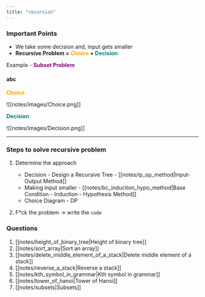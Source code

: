 ```yaml
---
title: "recursion"
---
```

### Important Points
- We take some decision and, input gets smaller
- **Recursive Problem = <span style="color: orange;">Choice</span> + <span style="color: teal;">Decision</span>**


Example - **<span style="color: purple">Subset Problem</span>**
#### abc

**<span style="color: orange;">Choice</span>**

![[notes/images/Choice.png]]

**<span style="color: teal;">Decision</span>**

![[notes/images/Decision.png]]

---

### Steps to solve recursive problem
1. Determine the approach
	- Decision - Design a Recursive Tree - [[notes/ip_op_method|Input-Output Method]]
	- Making input smaller - [[notes/bc_induction_hypo_method|Base Condition - Induction - Hypothesis Method]]
	- Choice Diagram - DP
	
1. F*ck the problem -> write the `code`

### Questions
1. [[notes/height_of_binary_tree|Height of binary tree]]
2. [[notes/sort_array|Sort an array]]
3. [[notes/delete_middle_element_of_a_stack|Delete middle element of a stack]]
4. [[notes/reverse_a_stack|Reverse a stack]]
5. [[notes/kth_symbol_in_grammar|Kth symbol in grammar]]
6. [[notes/tower_of_hanoi|Tower of Hanoi]]
7. [[notes/subsets|Subsets]]